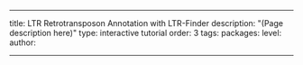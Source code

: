 ---

title: LTR Retrotransposon Annotation with LTR-Finder
description: "(Page description here)"
type: interactive tutorial
order: 3
tags: 
packages: 
level: 
author: 

---